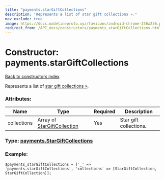 ```yaml
---
title: "payments.starGiftCollections"
description: "Represents a list of star gift collections »."
nav_exclude: true
image: https://docs.madelineproto.xyz/favicons/android-chrome-256x256.png
redirect_from: /API_docs/constructors/payments_starGiftCollections.html
---
```

# Constructor: payments.starGiftCollections  
[Back to constructors index](/API_docs/constructors/index.html)



Represents a list of [star gift collections »](https://core.telegram.org/api/gifts#gift-collections).

### Attributes:

| Name     |    Type       | Required | Description |
|----------|---------------|----------|-------------|
|collections|Array of [StarGiftCollection](/API_docs/types/StarGiftCollection.html) | Yes|Star gift collections.|



### Type: [payments.StarGiftCollections](/API_docs/types/payments.StarGiftCollections.html)


### Example:

```
$payments_starGiftCollections = ['_' => 'payments.starGiftCollections', 'collections' => [StarGiftCollection, StarGiftCollection]];
```  
